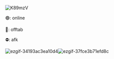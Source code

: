 ![K89mzV](https://github.com/user-attachments/assets/f1916c46-7ae9-4f72-aa75-b0dd82815693)

🟢: online

🌙: offtab 

⛔: afk 

![ezgif-34193ac3ea10d4](https://github.com/user-attachments/assets/a8ce1fd1-e535-4977-ad0a-71dd9f0e9b51)![ezgif-37fce3b71efd8c](https://github.com/user-attachments/assets/92edfb65-d44b-429a-b301-f742703dc7fd)


